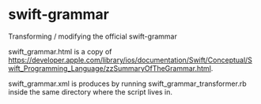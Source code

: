 # swift-grammar
Transforming / modifying the official swift-grammar

swift_grammar.html is a copy of https://developer.apple.com/library/ios/documentation/Swift/Conceptual/Swift_Programming_Language/zzSummaryOfTheGrammar.html.

swift_grammar.xml is produces by running swift_grammar_transformer.rb inside the same directory where the script lives in.